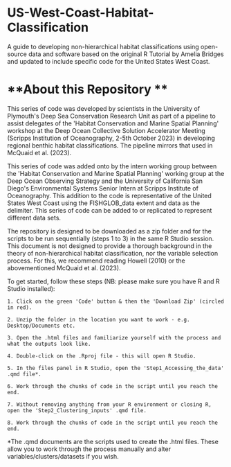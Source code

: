# US-West-Coast-Habitat-Classification
A guide to developing non-hierarchical habitat classifications using open-source data and software based on the original R Tutorial by Amelia Bridges and updated to include specific code for the United States West Coast.

# **About this Repository **

This series of code was developed by scientists in the University of Plymouth's Deep Sea Conservation Research Unit as part of a pipeline to assist delegates of the 'Habitat Conservation and Marine Spatial Planning' workshop at the Deep Ocean Collective Solution Accelerator Meeting (Scripps Institution of Oceanography, 2-5th October 2023) in developing regional benthic habitat classifications. The pipeline mirrors that used in McQuaid et al. (2023).

This series of code was added onto by the intern working group between the 'Habitat Conservation and Marine Spatial Planning' working group at the Deep Ocean Observing Strategy and the University of California San Diego's Environmental Systems Senior Intern at Scripps Institute of Oceanography. This addition to the code is representative of the United States West Coast using the FISHGLOB_data extent and data as the delimiter. This series of code can be added to or replicated to represent different data sets. 

The repository is designed to be downloaded as a zip folder and for the scripts to be run sequentially (steps 1 to 3) in the same R Studio session. This document is not designed to provide a thorough background in the theory of non-hierarchical habitat classification, nor the variable selection process. For this, we recommend reading Howell (2010) or the abovementioned McQuaid et al. (2023).

To get started, follow these steps (NB: please make sure you have R and R Studio installed):

    1. Click on the green 'Code' button & then the 'Download Zip' (circled in red).

    2. Unzip the folder in the location you want to work - e.g. Desktop/Documents etc.

    3. Open the .html files and familiarize yourself with the process and what the outputs look like.

    4. Double-click on the .Rproj file - this will open R Studio.

    5. In the files panel in R Studio, open the 'Step1_Accessing_the_data' .qmd file*.

    6. Work through the chunks of code in the script until you reach the end.

    7. Without removing anything from your R environment or closing R, open the 'Step2_Clustering_inputs' .qmd file.

    8. Work through the chunks of code in the script until you reach the end.

*The .qmd documents are the scripts used to create the .html files. These allow you to work through the process manually and alter variables/clusters/datasets if you wish.
